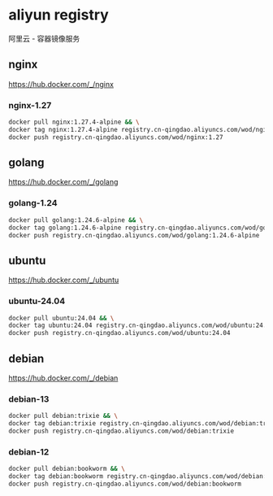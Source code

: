 # aliyun registry

阿里云 - 容器镜像服务

## nginx

<https://hub.docker.com/_/nginx>

### nginx-1.27

```bash
docker pull nginx:1.27.4-alpine && \
docker tag nginx:1.27.4-alpine registry.cn-qingdao.aliyuncs.com/wod/nginx:1.27 && \
docker push registry.cn-qingdao.aliyuncs.com/wod/nginx:1.27
```

## golang

<https://hub.docker.com/_/golang>

### golang-1.24

```bash
docker pull golang:1.24.6-alpine && \
docker tag golang:1.24.6-alpine registry.cn-qingdao.aliyuncs.com/wod/golang:1.24.6-alpine && \
docker push registry.cn-qingdao.aliyuncs.com/wod/golang:1.24.6-alpine
```

## ubuntu

<https://hub.docker.com/_/ubuntu>

### ubuntu-24.04

```bash
docker pull ubuntu:24.04 && \
docker tag ubuntu:24.04 registry.cn-qingdao.aliyuncs.com/wod/ubuntu:24.04 && \
docker push registry.cn-qingdao.aliyuncs.com/wod/ubuntu:24.04
```

## debian

<https://hub.docker.com/_/debian>

### debian-13

```bash
docker pull debian:trixie && \
docker tag debian:trixie registry.cn-qingdao.aliyuncs.com/wod/debian:trixie && \
docker push registry.cn-qingdao.aliyuncs.com/wod/debian:trixie
```

### debian-12

```bash
docker pull debian:bookworm && \
docker tag debian:bookworm registry.cn-qingdao.aliyuncs.com/wod/debian:bookworm && \
docker push registry.cn-qingdao.aliyuncs.com/wod/debian:bookworm
```
